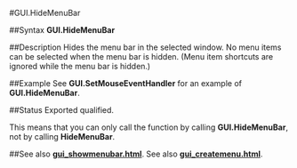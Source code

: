 
#GUI.HideMenuBar

##Syntax
**GUI.HideMenuBar**


##Description
Hides the menu bar in the selected window. No menu items can be selected when the menu bar is hidden. (Menu item shortcuts are ignored while the menu bar is hidden.)


##Example
See **GUI.SetMouseEventHandler** for an example of **GUI.HideMenuBar**.


##Status
Exported qualified.

This means that you can only call the function by calling **GUI.HideMenuBar**, not by calling **HideMenuBar**.


##See also
**[gui_showmenubar.html](GUI.ShowMenuBar)**. See also **[gui_createmenu.html](GUI.CreateMenu)**.

